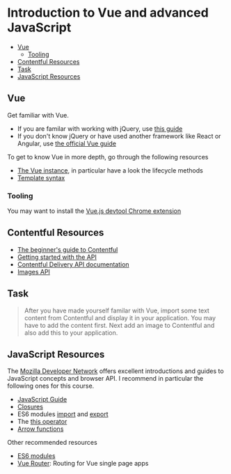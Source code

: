 # Introduction to Vue and advanced JavaScript <!-- omit in toc --> 
- [Vue](#vue)
    - [Tooling](#tooling)
- [Contentful Resources](#contentful-resources)
- [Task](#task)
- [JavaScript Resources](#javascript-resources)

## Vue
Get familiar with Vue. 
* If you are familar with working with jQuery, use [this guide](https://www.smashingmagazine.com/2018/02/jquery-vue-javascript/)
* If you don't know jQuery or have used another framework like React or Angular, use [the official Vue guide](https://vuejs.org/v2/guide/index.html)

To get to know Vue in more depth, go through the following resources
* [The Vue instance](https://vuejs.org/v2/guide/instance.html), in particular have a look the lifecycle methods
* [Template syntax](https://vuejs.org/v2/guide/syntax.html)

### Tooling
You may want to install the [Vue.js devtool Chrome extension](https://chrome.google.com/webstore/detail/vuejs-devtools/nhdogjmejiglipccpnnnanhbledajbpd?hl=en)

## Contentful Resources
* [The beginner's guide to Contentful](https://www.contentful.com/r/knowledgebase/contentful-101/)
* [Getting started with the API](https://www.contentful.com/developers/docs/javascript/tutorials/using-js-cda-sdk/)
* [Contentful Delivery API documentation](https://www.contentful.com/developers/docs/references/content-delivery-api/)
* [Images API](https://www.contentful.com/developers/docs/references/images-api/#/reference)

## Task
> After you have made yourself familar with Vue, import some text content from Contentful and display it in your application. You may have to add the content first. Next add an image to Contentful and also add this to your application.


## JavaScript Resources
The [Mozilla Developer Network](https://developer.mozilla.org) offers excellent introductions and guides to JavaScript concepts and browser API. I recommend in particular the following ones for this course.
* [JavaScript Guide](https://developer.mozilla.org/en-US/docs/Web/JavaScript/Guide)
* [Closures](https://developer.mozilla.org/en-US/docs/Web/JavaScript/Closures)
* ES6 modules [import](https://developer.mozilla.org/en-US/docs/Web/JavaScript/Reference/Statements/import) and [export](https://developer.mozilla.org/en-US/docs/Web/JavaScript/Reference/Statements/export)
* The [this operator](https://developer.mozilla.org/en-US/docs/Web/JavaScript/Reference/Operators/this)
* [Arrow functions](https://developer.mozilla.org/en-US/docs/Web/JavaScript/Reference/Functions/Arrow_functions)


Other recommended resources
* [ES6 modules](https://hacks.mozilla.org/2018/03/es-modules-a-cartoon-deep-dive/)
* [Vue Router](https://router.vuejs.org/guide/#html): Routing for Vue single page apps
